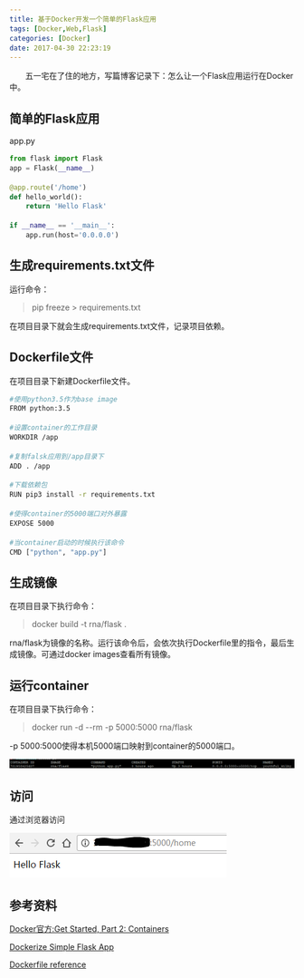 ```yaml
---
title: 基于Docker开发一个简单的Flask应用
tags: [Docker,Web,Flask]
categories: [Docker]
date: 2017-04-30 22:23:19
---
```

&emsp;&emsp;五一宅在了住的地方，写篇博客记录下：怎么让一个Flask应用运行在Docker中。

## 简单的Flask应用

app.py

```Python
from flask import Flask
app = Flask(__name__)

@app.route('/home')
def hello_world():
    return 'Hello Flask'

if __name__ == '__main__':
    app.run(host='0.0.0.0')
```

## 生成requirements.txt文件

运行命令：

>pip freeze > requirements.txt

在项目目录下就会生成requirements.txt文件，记录项目依赖。

## Dockerfile文件
在项目目录下新建Dockerfile文件。
```bash
#使用python3.5作为base image
FROM python:3.5

#设置container的工作目录
WORKDIR /app

#复制falsk应用到/app目录下
ADD . /app

#下载依赖包
RUN pip3 install -r requirements.txt

#使得container的5000端口对外暴露
EXPOSE 5000

#当container启动的时候执行该命令
CMD ["python", "app.py"]
```
## 生成镜像
在项目目录下执行命令：
>docker build -t rna/flask .

rna/flask为镜像的名称。运行该命令后，会依次执行Dockerfile里的指令，最后生成镜像。可通过docker images查看所有镜像。

## 运行container
在项目目录下执行命令：
>docker run -d --rm -p 5000:5000 rna/flask

-p 5000:5000使得本机5000端口映射到container的5000端口。

![docker ps](https://github.com/TinyR/images/blob/master/Docker/%E5%9F%BA%E4%BA%8EDocker%E5%BC%80%E5%8F%91%E4%B8%80%E4%B8%AA%E7%AE%80%E5%8D%95%E7%9A%84Flask%E5%BA%94%E7%94%A8_docker_ps.PNG?raw=true)

## 访问
通过浏览器访问

![浏览器访问flask应用](https://github.com/TinyR/images/blob/master/Docker/%E5%9F%BA%E4%BA%8EDocker%E5%BC%80%E5%8F%91%E4%B8%80%E4%B8%AA%E7%AE%80%E5%8D%95%E7%9A%84Flask%E5%BA%94%E7%94%A8_%E8%AE%BF%E9%97%AE.PNG?raw=true)


## 参考资料

[Docker官方:Get Started, Part 2: Containers](https://docs.docker.com/get-started/part2/)

[Dockerize Simple Flask App](http://containertutorials.com/docker-compose/flask-simple-app.html)

[Dockerfile reference](https://docs.docker.com/engine/reference/builder/)
